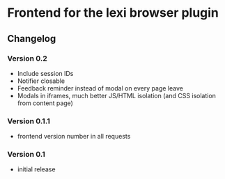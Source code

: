 # Frontend for the lexi browser plugin

## Changelog

### Version 0.2
+ Include session IDs
+ Notifier closable
+ Feedback reminder instead of modal on every page leave
+ Modals in iframes, much better JS/HTML isolation (and CSS isolation from content page)

### Version 0.1.1
+ frontend version number in all requests

### Version 0.1
+ initial release


